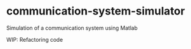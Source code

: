 # communication-system-simulator
Simulation of a communication system using Matlab

WIP: Refactoring code
